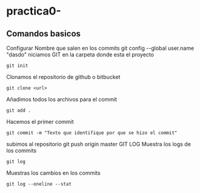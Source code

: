 # practica0-
## Comandos basicos

Configurar Nombre que salen en los commits
	git config --global user.name "dasdo"
  niciamos GIT en la carpeta donde esta el proyecto

	git init
Clonamos el repositorio de github o bitbucket

	git clone <url>
Añadimos todos los archivos para el commit

	git add .
Hacemos el primer commit

	git commit -m "Texto que identifique por que se hizo el commit"
  subimos al repositorio
	git push origin master
  GIT LOG
Muestra los logs de los commits

	git log
Muestras los cambios en los commits

	git log --oneline --stat

